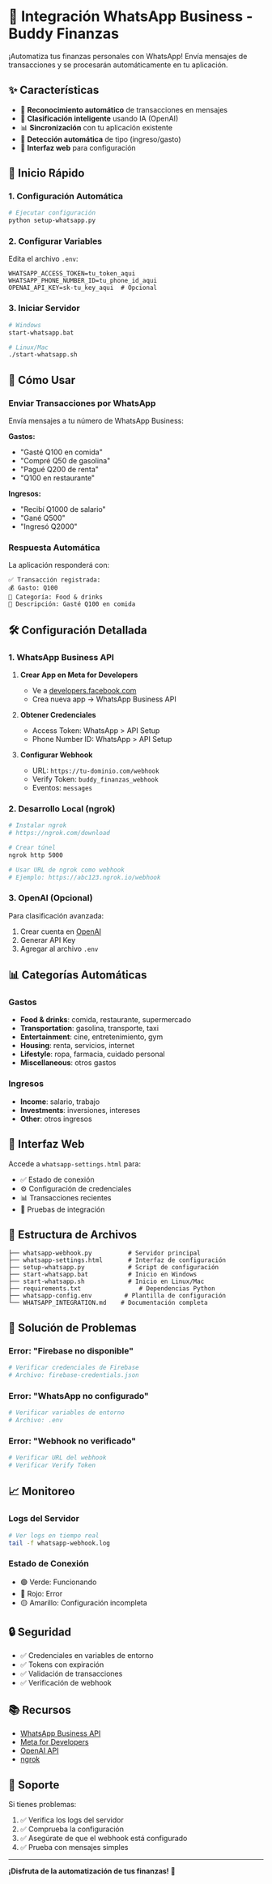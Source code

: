 # 📱 Integración WhatsApp Business - Buddy Finanzas

¡Automatiza tus finanzas personales con WhatsApp! Envía mensajes de transacciones y se procesarán automáticamente en tu aplicación.

## ✨ Características

- 🤖 **Reconocimiento automático** de transacciones en mensajes
- 🧠 **Clasificación inteligente** usando IA (OpenAI)
- 📊 **Sincronización** con tu aplicación existente
- 🎯 **Detección automática** de tipo (ingreso/gasto)
- 📱 **Interfaz web** para configuración

## 🚀 Inicio Rápido

### 1. Configuración Automática
```bash
# Ejecutar configuración
python setup-whatsapp.py
```

### 2. Configurar Variables
Edita el archivo `.env`:
```env
WHATSAPP_ACCESS_TOKEN=tu_token_aqui
WHATSAPP_PHONE_NUMBER_ID=tu_phone_id_aqui
OPENAI_API_KEY=sk-tu_key_aqui  # Opcional
```

### 3. Iniciar Servidor
```bash
# Windows
start-whatsapp.bat

# Linux/Mac
./start-whatsapp.sh
```

## 📱 Cómo Usar

### Enviar Transacciones por WhatsApp

Envía mensajes a tu número de WhatsApp Business:

**Gastos:**
- "Gasté Q100 en comida"
- "Compré Q50 de gasolina"
- "Pagué Q200 de renta"
- "Q100 en restaurante"

**Ingresos:**
- "Recibí Q1000 de salario"
- "Gané Q500"
- "Ingresó Q2000"

### Respuesta Automática

La aplicación responderá con:
```
✅ Transacción registrada:
💰 Gasto: Q100
📂 Categoría: Food & drinks
📝 Descripción: Gasté Q100 en comida
```

## 🛠️ Configuración Detallada

### 1. WhatsApp Business API

1. **Crear App en Meta for Developers**
   - Ve a [developers.facebook.com](https://developers.facebook.com)
   - Crea nueva app → WhatsApp Business API

2. **Obtener Credenciales**
   - Access Token: WhatsApp > API Setup
   - Phone Number ID: WhatsApp > API Setup

3. **Configurar Webhook**
   - URL: `https://tu-dominio.com/webhook`
   - Verify Token: `buddy_finanzas_webhook`
   - Eventos: `messages`

### 2. Desarrollo Local (ngrok)

```bash
# Instalar ngrok
# https://ngrok.com/download

# Crear túnel
ngrok http 5000

# Usar URL de ngrok como webhook
# Ejemplo: https://abc123.ngrok.io/webhook
```

### 3. OpenAI (Opcional)

Para clasificación avanzada:
1. Crear cuenta en [OpenAI](https://platform.openai.com)
2. Generar API Key
3. Agregar al archivo `.env`

## 📊 Categorías Automáticas

### Gastos
- **Food & drinks**: comida, restaurante, supermercado
- **Transportation**: gasolina, transporte, taxi
- **Entertainment**: cine, entretenimiento, gym
- **Housing**: renta, servicios, internet
- **Lifestyle**: ropa, farmacia, cuidado personal
- **Miscellaneous**: otros gastos

### Ingresos
- **Income**: salario, trabajo
- **Investments**: inversiones, intereses
- **Other**: otros ingresos

## 🔧 Interfaz Web

Accede a `whatsapp-settings.html` para:
- ✅ Estado de conexión
- ⚙️ Configuración de credenciales
- 📊 Transacciones recientes
- 🧪 Pruebas de integración

## 📁 Estructura de Archivos

```
├── whatsapp-webhook.py          # Servidor principal
├── whatsapp-settings.html       # Interfaz de configuración
├── setup-whatsapp.py            # Script de configuración
├── start-whatsapp.bat           # Inicio en Windows
├── start-whatsapp.sh            # Inicio en Linux/Mac
├── requirements.txt                # Dependencias Python
├── whatsapp-config.env         # Plantilla de configuración
└── WHATSAPP_INTEGRATION.md    # Documentación completa
```

## 🐛 Solución de Problemas

### Error: "Firebase no disponible"
```bash
# Verificar credenciales de Firebase
# Archivo: firebase-credentials.json
```

### Error: "WhatsApp no configurado"
```bash
# Verificar variables de entorno
# Archivo: .env
```

### Error: "Webhook no verificado"
```bash
# Verificar URL del webhook
# Verificar Verify Token
```

## 📈 Monitoreo

### Logs del Servidor
```bash
# Ver logs en tiempo real
tail -f whatsapp-webhook.log
```

### Estado de Conexión
- 🟢 Verde: Funcionando
- 🔴 Rojo: Error
- 🟡 Amarillo: Configuración incompleta

## 🔒 Seguridad

- ✅ Credenciales en variables de entorno
- ✅ Tokens con expiración
- ✅ Validación de transacciones
- ✅ Verificación de webhook

## 📚 Recursos

- [WhatsApp Business API](https://developers.facebook.com/docs/whatsapp)
- [Meta for Developers](https://developers.facebook.com/)
- [OpenAI API](https://platform.openai.com/)
- [ngrok](https://ngrok.com/)

## 🤝 Soporte

Si tienes problemas:

1. ✅ Verifica los logs del servidor
2. ✅ Comprueba la configuración
3. ✅ Asegúrate de que el webhook está configurado
4. ✅ Prueba con mensajes simples

---

**¡Disfruta de la automatización de tus finanzas! 🎉**
